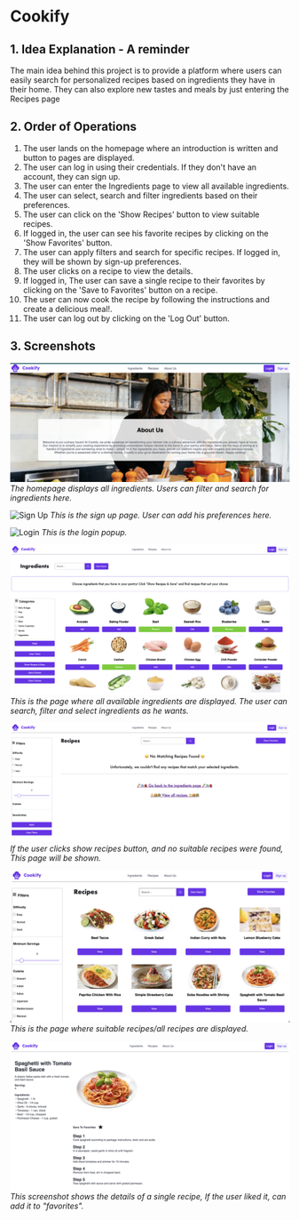 # Cookify

## 1. Idea Explanation - A reminder

The main idea behind this project is to provide a platform where users can easily search for personalized recipes based on ingredients they have in their home.
They can also explore new tastes and meals by just entering the Recipes page


## 2. Order of Operations

1. The user lands on the homepage where an introduction is written and button to pages are displayed.
2. The user can log in using their credentials. If they don't have an account, they can sign up.
3. The user can enter the Ingredients page to view all available ingredients.
4. The user can select, search and filter ingredients based on their preferences.
5. The user can click on the 'Show Recipes' button to view suitable recipes.
6. If logged in, the user can see his favorite recipes by clicking on the 'Show Favorites' button.
7. The user can apply filters and search for specific recipes. If logged in, they will be shown by sign-up preferences.
8. The user clicks on a recipe to view the details.
9. If logged in, The user can save a single recipe to their favorites by clicking on the 'Save to Favorites' button on a recipe.
10. The user can now cook the recipe by following the instructions and create a delicious meal!.
11. The user can log out by clicking on the 'Log Out' button.


## 3. Screenshots

![Homepage](README_SCRNSHTS/Homepage.png)
*The homepage displays all ingredients. Users can filter and search for ingredients here.*

![Sign Up](README_SCRNSHTS/SignUp.png)
*This is the sign up page. User can add his preferences here.*

![Login](README_SCRNSHTS/Login.png)
*This is the login popup.*

![Ingredients](README_SCRNSHTS/Ingredients.png)
*This is the page where all available ingredients are displayed. The user can search, filter and select ingredients as he wants.*

![No Suitable Recipes](README_SCRNSHTS/NoSuitableRecipes.png)
*If the user clicks show recipes button, and no suitable recipes were found, This page will be shown.*

![Recipes](README_SCRNSHTS/Recipes.png)
*This is the page where suitable recipes/all recipes are displayed.*

![Single Recipe](README_SCRNSHTS/SingleRecipe.png)
*This screenshot shows the details of a single recipe, If the user liked it, can add it to "favorites".*